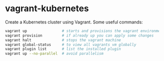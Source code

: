 # vagrant-kubernetes
Create a Kubernetes cluster using Vagrant. Some useful commands:

```bash
vagrant up                # starts and provisions the vagrant environment
vagrant provision         # if already up you can apply some changes
vagrant halt              # stops the vagrant machine
vagrant global-status     # to view all vagrants vm globally
vagrant plugin list       # list the installed plugin
vagrant up --no-parallel  # avoid parallelism
```